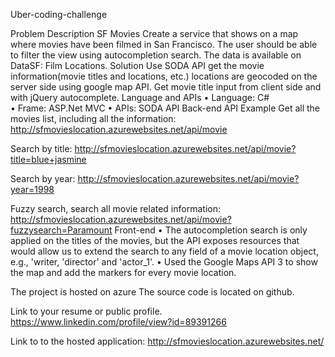 Uber-coding-challenge

Problem Description
SF Movies
Create a service that shows on a map where movies have been filmed in San Francisco. The user should be able to filter the view using autocompletion search.
The data is available on DataSF: Film Locations.
Solution
Use SODA API get the movie information(movie titles and locations, etc.) locations are geocoded on the server side using google map API. Get movie title input from client side and with jQuery autocomplete.
Language and APIs
•	Language: C#  
•	Frame: ASP.Net MVC 
•	APIs: SODA API
Back-end
API Example
Get all the movies list, including all the information:
http://sfmovieslocation.azurewebsites.net/api/movie 

Search by title:
http://sfmovieslocation.azurewebsites.net/api/movie?title=blue+jasmine 

Search by year:
http://sfmovieslocation.azurewebsites.net/api/movie?year=1998 

Fuzzy search, search all movie related information:
http://sfmovieslocation.azurewebsites.net/api/movie?fuzzysearch=Paramount
Front-end
•	The autocompletion search is only applied on the titles of the movies, but the API exposes resources that would allow us to extend the search to any field of a movie location object, e.g., 'writer, 'director' and 'actor_1'.
•	Used the Google Maps API 3 to show the map and add the markers for every movie location.


The project is hosted on azure
The source code is located on github.

Link to your resume or public profile. https://www.linkedin.com/profile/view?id=89391266

Link to to the hosted application: http://sfmovieslocation.azurewebsites.net/
